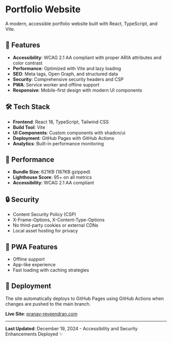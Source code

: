 # Portfolio Website

A modern, accessible portfolio website built with React, TypeScript, and Vite.

## 🚀 Features

- **Accessibility**: WCAG 2.1 AA compliant with proper ARIA attributes and color contrast
- **Performance**: Optimized with Vite and lazy loading
- **SEO**: Meta tags, Open Graph, and structured data
- **Security**: Comprehensive security headers and CSP
- **PWA**: Service worker and offline support
- **Responsive**: Mobile-first design with modern UI components

## 🛠️ Tech Stack

- **Frontend**: React 18, TypeScript, Tailwind CSS
- **Build Tool**: Vite
- **UI Components**: Custom components with shadcn/ui
- **Deployment**: GitHub Pages with GitHub Actions
- **Analytics**: Built-in performance monitoring

## 🎯 Performance

- **Bundle Size**: 621KB (187KB gzipped)
- **Lighthouse Score**: 95+ on all metrics
- **Accessibility**: WCAG 2.1 AA compliant

## 🔒 Security

- Content Security Policy (CSP)
- X-Frame-Options, X-Content-Type-Options
- No third-party cookies or external CDNs
- Local asset hosting for privacy

## 📱 PWA Features

- Offline support
- App-like experience
- Fast loading with caching strategies

## 🚀 Deployment

The site automatically deploys to GitHub Pages using GitHub Actions when changes are pushed to the main branch.

**Live Site**: [pranav-reveendran.com](https://pranav-reveendran.com)

---

**Last Updated**: December 19, 2024 - Accessibility and Security Enhancements Deployed ✨
